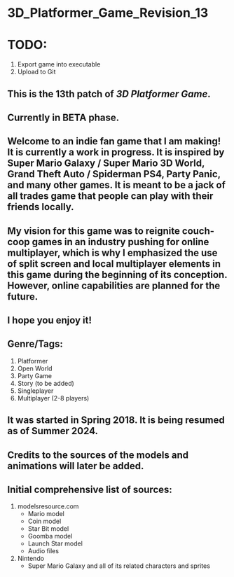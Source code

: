 # 3D_Platformer_Game_Revision_13

# TODO:
1. Export game into executable
2. Upload to Git

## This is the 13th patch of *3D Platformer Game*.

## Currently in BETA phase.

## Welcome to an indie fan game that I am making! It is currently a work in progress. It is inspired by Super Mario Galaxy / Super Mario 3D World, Grand Theft Auto / Spiderman PS4, Party Panic, and many other games. It is meant to be a jack of all trades game that people can play with their friends locally.

## My vision for this game was to reignite couch-coop games in an industry pushing for online multiplayer, which is why I emphasized the use of split screen and local multiplayer elements in this game during the beginning of its conception. However, online capabilities are planned for the future.

## I hope you enjoy it!

## Genre/Tags:
1. Platformer
2. Open World
3. Party Game
4. Story (to be added)
5. Singleplayer
6. Multiplayer (2-8 players)

## It was started in Spring 2018. It is being resumed as of Summer 2024.

## Credits to the sources of the models and animations will later be added.

## Initial comprehensive list of sources:
1. modelsresource.com
   - Mario model
   - Coin model
   - Star Bit model
   - Goomba model
   - Launch Star model
   - Audio files
3. Nintendo
   - Super Mario Galaxy and all of its related characters and sprites
